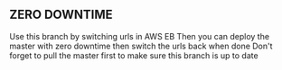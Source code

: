 ZERO DOWNTIME
-------------

Use this branch by switching urls in AWS EB
Then you can deploy the master with zero downtime then switch the urls back when done
Don't forget to pull the master first to make sure this branch is up to date
